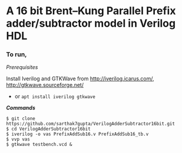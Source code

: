 # A 16 bit Brent–Kung Parallel Prefix adder/subtractor model in Verilog HDL### To run,_Prerequisites_Install Iverilog and GTKWave from http://iverilog.icarus.com/, http://gtkwave.sourceforge.net/ - or `apt install iverilog gtkwave`___Commands___```$ git clone https://github.com/sarthak7gupta/VerilogAdderSubtractor16bit.git$ cd VerilogAdderSubtractor16bit$ iverilog -o vas PrefixAddSub16.v PrefixAddSub16_tb.v$ vvp vas$ gtkwave testbench.vcd &```